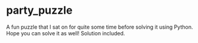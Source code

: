 # party_puzzle
A fun puzzle that I sat on for quite some time before solving it using Python.  Hope you can solve it as well!  Solution included.
